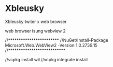 # Xbleusky
Xbleusky twiter x web browser


web browser isung webview 2


//************************
//NuGet\Install-Package Microsoft.Web.WebView2 -Version 1.0.2739.15
//***************************

//vcpkg install wil
//vcpkg integrate install

